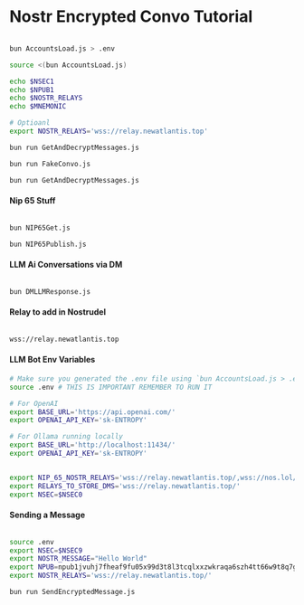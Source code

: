 # Nostr Encrypted Convo Tutorial

``` bash

bun AccountsLoad.js > .env

source <(bun AccountsLoad.js)

echo $NSEC1
echo $NPUB1
echo $NOSTR_RELAYS
echo $MNEMONIC

# Optioanl
export NOSTR_RELAYS='wss://relay.newatlantis.top'

bun run GetAndDecryptMessages.js

bun run FakeConvo.js

bun run GetAndDecryptMessages.js

```

#### Nip 65 Stuff

``` bash

bun NIP65Get.js

bun NIP65Publish.js

```

#### LLM Ai Conversations via DM

``` bash

bun DMLLMResponse.js

```


#### Relay to add in Nostrudel

``` bash

wss://relay.newatlantis.top

```


#### LLM Bot Env Variables


``` bash
# Make sure you generated the .env file using `bun AccountsLoad.js > .env`
source .env # THIS IS IMPORTANT REMEMBER TO RUN IT

# For OpenAI 
export BASE_URL='https://api.openai.com/'
export OPENAI_API_KEY='sk-ENTROPY'

# For Ollama running locally
export BASE_URL='http://localhost:11434/'
export OPENAI_API_KEY='sk-ENTROPY'


export NIP_65_NOSTR_RELAYS='wss://relay.newatlantis.top/,wss://nos.lol/,wss://nostr.land/,wss://nostr.wine/,wss://purplerelay.com/,wss://relay.damus.io/,wss://relay.snort.social/'
export RELAYS_TO_STORE_DMS='wss://relay.newatlantis.top/'
export NSEC=$NSEC0

```

#### Sending a Message

``` bash

source .env
export NSEC=$NSEC9
export NOSTR_MESSAGE="Hello World"
export NPUB=npub1jvuhj7fheaf9fu05x99d3t8l3tcqlxxzwkraqa6szh4tt66w9t8q7guhu4
export NOSTR_RELAYS='wss://relay.newatlantis.top/'

bun run SendEncryptedMessage.js

```